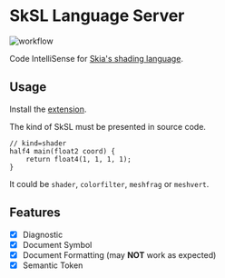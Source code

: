 # SkSL Language Server

![workflow](https://github.com/seven332/vscode-sksl/actions/workflows/build.yml/badge.svg)

Code IntelliSense for [Skia's shading language](https://skia.org/docs/user/sksl/).

## Usage

Install the [extension](https://marketplace.visualstudio.com/items?itemName=seven332.vscode-sksl).

The kind of SkSL must be presented in source code.

```
// kind=shader
half4 main(float2 coord) {
    return float4(1, 1, 1, 1);
}
```

It could be `shader`, `colorfilter`, `meshfrag` or `meshvert`.

## Features

-   [x] Diagnostic
-   [x] Document Symbol
-   [x] Document Formatting (may **NOT** work as expected)
-   [x] Semantic Token
